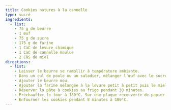 ```yaml
---
title: Cookies natures à la cannelle
type: sucré
ingredients:
  - list:
    - 75 g de beurre
    - 1 œuf
    - 75 g de sucre
    - 175 g de farine
    - 1 CàC de levure chimique
    - 1 CàC de cannelle moulue
    - 2 CàS de miel
directions:
  - list:
    - Laisser le beurre se ramollir à température ambiante.
    - Dans un cul de poule ou un saladier, mélanger l'œuf avec le sucre.
    - Ajouter le beurre mou.
    - Ajouter la farine mélangée à la levure petit à petit puis le miel.
    - Réserver la pâte à cookies au frigo pendant 30 minutes.
    - Préchauffer le four à 180°C. Sur une plaque recouverte de papier cuisson, faire des boules de la taille du balle de ping-pong et écrasez les à l’aide de la paume de votre main.
    - Enfourner les cookies pendant 8 minutes à 180°C.
---
```

